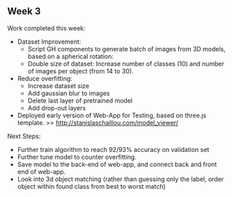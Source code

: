 ## Week 3

Work completed this week:

- Dataset Improvement:
  - Script GH components to generate batch of images from 3D models, based on a spherical rotation:                                
  - Double size of dataset: Increase number of classes (10) and number of images per object (from 14 to 30).
- Reduce overfitting:
  - Increase dataset size
  - Add gaussian blur to images
  - Delete last layer of pretrained model
  - Add drop-out layers
- Deployed early version of Web-App for Testing, based on three.js template. >> http://stanislaschaillou.com/model_viewer/

Next Steps: 
  - Further train algorithm to reach 92/93% accuracy on validation set
  - Further tune model to counter overfitting. 
  - Save model to the back-end of web-app, and connect back and front end of web-app.
  - Look into 3d object matching (rather than guessing only the label, order object within found class from best to worst match)
